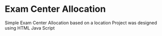 # Exam Center Allocation

Simple Exam Center Allocation based on a location
Project was designed using HTML Java Script
